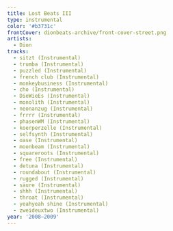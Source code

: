 ```yaml
---
title: Lost Beats III
type: instrumental
color: '#b3731c'
frontCover: dionbeats-archive/front-cover-street.png
artists:
  - Dion
tracks:
  - sitzt (Instrumental)
  - trumba (Instrumental)
  - puzzled (Instrumental)
  - french club (Instrumental)
  - monkeybusiness (Instrumental)
  - cho (Instrumental)
  - DieWieEs (Instrumental)
  - monolith (Instrumental)
  - neonanzug (Instrumental)
  - frrrr (Instrumental)
  - phasenWM (Instrumental)
  - koerperzelle (Instrumental)
  - selfsynth (Instrumental)
  - oase (Instrumental)
  - moonbeam (Instrumental)
  - squareroots (Instrumental)
  - free (Instrumental)
  - detuna (Instrumental)
  - roundabout (Instrumental)
  - rugged (Instrumental)
  - säure (Instrumental)
  - shhh (Instrumental)
  - throat (Instrumental)
  - yeahyeah shine (Instrumental)
  - zweideuxtwo (Instrumental)
year: '2008–2009'
---
```

